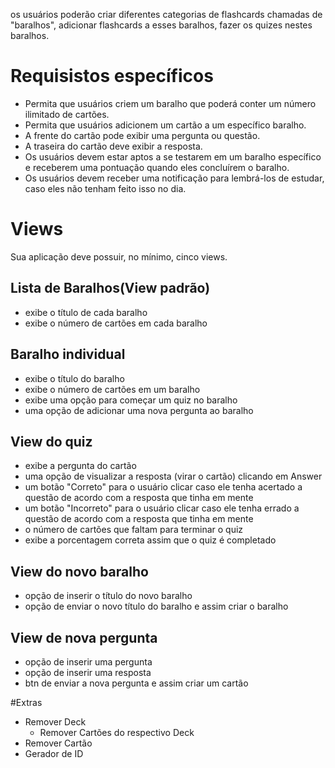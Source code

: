 os usuários poderão criar diferentes categorias de flashcards chamadas de "baralhos", 
adicionar flashcards a esses baralhos, 
fazer os quizes nestes baralhos. 

# Requisistos específicos

- Permita que usuários criem um baralho que poderá conter um número ilimitado de cartões.
- Permita que usuários adicionem um cartão a um específico baralho.
- A frente do cartão pode exibir uma pergunta ou questão.
- A traseira do cartão deve exibir a resposta.
- Os usuários devem estar aptos a se testarem em um baralho específico e receberem uma pontuação quando eles concluírem o baralho.
- Os usuários devem receber uma notificação para lembrá-los de estudar, caso eles não tenham feito isso no dia.

# Views
Sua aplicação deve possuir, no mínimo, cinco views.

## Lista de Baralhos(View padrão)
- exibe o título de cada baralho
- exibe o número de cartões em cada baralho

## Baralho individual
- exibe o título do baralho
- exibe o número de cartões em um baralho
- exibe uma opção para começar um quiz no baralho
- uma opção de adicionar uma nova pergunta ao baralho

## View do quiz
- exibe a pergunta do cartão
- uma opção de visualizar a resposta (virar o cartão) clicando em Answer
- um botão "Correto" para o usuário clicar caso ele tenha acertado a questão de acordo com a resposta que tinha em mente
- um botão "Incorreto" para o usuário clicar caso ele tenha errado a questão de acordo com a resposta que tinha em mente
- o número de cartões que faltam para terminar o quiz
- exibe a porcentagem correta assim que o quiz é completado

## View do novo baralho
- opção de inserir o título do novo baralho
- opção de enviar o novo título do baralho e assim criar o baralho

## View de nova pergunta
- opção de inserir uma pergunta
- opção de inserir uma resposta
- btn de enviar a nova pergunta e assim criar um cartão

#Extras
- Remover Deck
    - Remover Cartões do respectivo Deck
- Remover Cartão
- Gerador de ID